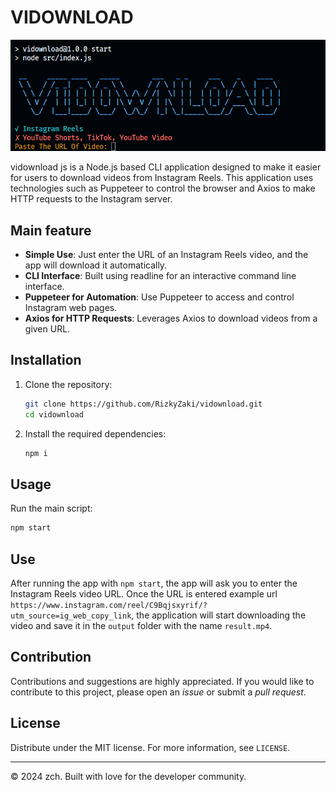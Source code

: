 # VIDOWNLOAD

![Interface](images/Capture.PNG)

vidownload js is a Node.js based CLI application designed to make it easier for users to download videos from Instagram Reels. This application uses technologies such as Puppeteer to control the browser and Axios to make HTTP requests to the Instagram server.

## Main feature

- **Simple Use**: Just enter the URL of an Instagram Reels video, and the app will download it automatically.
- **CLI Interface**: Built using readline for an interactive command line interface.
- **Puppeteer for Automation**: Use Puppeteer to access and control Instagram web pages.
- **Axios for HTTP Requests**: Leverages Axios to download videos from a given URL.

## Installation

1. Clone the repository:

   ```bash
   git clone https://github.com/RizkyZaki/vidownload.git
   cd vidownload
   ```

2. Install the required dependencies:

   ```bash
   npm i
   ```

## Usage

Run the main script:

```bash
npm start
```

## Use

After running the app with `npm start`, the app will ask you to enter the Instagram Reels video URL. Once the URL is entered example url `https://www.instagram.com/reel/C9Bqjsxyrif/?utm_source=ig_web_copy_link`, the application will start downloading the video and save it in the `output` folder with the name `result.mp4`.

## Contribution

Contributions and suggestions are highly appreciated. If you would like to contribute to this project, please open an _issue_ or submit a _pull request_.

## License

Distribute under the MIT license. For more information, see `LICENSE`.

---

© 2024 zch. Built with love for the developer community.
